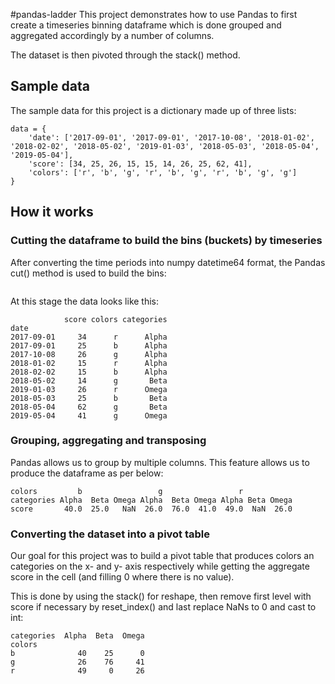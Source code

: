 #pandas-ladder
This project demonstrates how to use Pandas to first create a timeseries binning dataframe which is done grouped and aggregated accordingly by a number of columns. 

The dataset is then pivoted through the stack() method. 

## Sample data
The sample data for this project is a dictionary made up of three lists:
```
data = {
    'date': ['2017-09-01', '2017-09-01', '2017-10-08', '2018-01-02', '2018-02-02', '2018-05-02', '2019-01-03', '2018-05-03', '2018-05-04', '2019-05-04'],
    'score': [34, 25, 26, 15, 15, 14, 26, 25, 62, 41],
    'colors': ['r', 'b', 'g', 'r', 'b', 'g', 'r', 'b', 'g', 'g']
}
```

## How it works
### Cutting the dataframe to build the bins (buckets) by timeseries
After converting the time periods into numpy datetime64 format, the Pandas cut() method is used to build the bins:
```df['categories'] = pd.cut(df.index, list(map(datetup, bins)), labels=date_bins_labels)
```

At this stage the data looks like this:
```
            score colors categories
date
2017-09-01     34      r      Alpha
2017-09-01     25      b      Alpha
2017-10-08     26      g      Alpha
2018-01-02     15      r      Alpha
2018-02-02     15      b      Alpha
2018-05-02     14      g       Beta
2019-01-03     26      r      Omega
2018-05-03     25      b       Beta
2018-05-04     62      g       Beta
2019-05-04     41      g      Omega
```


### Grouping, aggregating and transposing
Pandas allows us to group by multiple columns. This feature allows us to produce the dataframe as per below:
```
colors         b                 g                 r
categories Alpha  Beta Omega Alpha  Beta Omega Alpha Beta Omega
score       40.0  25.0   NaN  26.0  76.0  41.0  49.0  NaN  26.0
```

### Converting the dataset into a pivot table
Our goal for this project was to build a pivot table that produces colors an categories on the x- and y- axis respectively while getting the aggregate score in the cell (and filling 0 where there is no value). 

This is done by using the stack() for reshape, then remove first level with score if necessary by reset_index() and last replace NaNs to 0 and cast to int:
```
categories  Alpha  Beta  Omega
colors
b              40    25      0
g              26    76     41
r              49     0     26
```

